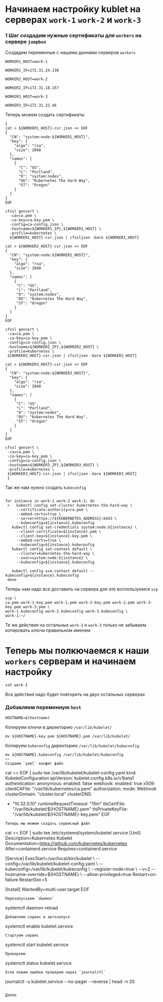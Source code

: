 # Начинаем настройку kublet на серверах `work-1` `work-2` и `work-3`
### 1 Шаг создадим нужные сертификаты для `workers`  на сервере `jumpbox`
Создвдим переменные с нашами даннами серверов `workers`
~~~
WORKER1_HOST=work-1
~~~
~~~
WORKER1_IP=172.31.24.130
~~~
~~~
WORKER2_HOST=work-2
~~~
~~~
WORKER2_IP=172.31.18.157
~~~
~~~
WORKER3_HOST=work-3
~~~
~~~
WORKER3_IP=172.31.22.46
~~~

Теперь можем создать сертификаты
~~~
{
cat > ${WORKER1_HOST}-csr.json << EOF
{
  "CN": "system:node:${WORKER1_HOST}",
  "key": {
    "algo": "rsa",
    "size": 2048
  },
  "names": [
    {
      "C": "US",
      "L": "Portland",
      "O": "system:nodes",
      "OU": "Kubernetes The Hard Way",
      "ST": "Oregon"
    }
  ]
}
EOF

cfssl gencert \
  -ca=ca.pem \
  -ca-key=ca-key.pem \
  -config=ca-config.json \
  -hostname=${WORKER1_IP},${WORKER1_HOST} \
  -profile=kubernetes \
  ${WORKER1_HOST}-csr.json | cfssljson -bare ${WORKER1_HOST}
  
cat > ${WORKER2_HOST}-csr.json << EOF
{
  "CN": "system:node:${WORKER2_HOST}",
  "key": {
    "algo": "rsa",
    "size": 2048
  },
  "names": [
    {
     "C": "US",
     "L": "Portland",
     "O": "system:nodes",
     "OU": "Kubernetes The Hard Way",
     "ST": "Oregon"
    }
  ]
}
EOF

cfssl gencert \
 -ca=ca.pem \
 -ca-key=ca-key.pem \
 -config=ca-config.json \
 -hostname=${WORKER2_IP},${WORKER2_HOST} \
 -profile=kubernetes \
 ${WORKER2_HOST}-csr.json | cfssljson -bare ${WORKER2_HOST}
	
cat > ${WORKER3_HOST}-csr.json << EOF
{
  "CN": "system:node:${WORKER3_HOST}",
  "key": {
    "algo": "rsa",
    "size": 2048
  },
  "names": [
    {
     "C": "US",
     "L": "Portland",
     "O": "system:nodes",
     "OU": "Kubernetes The Hard Way",
     "ST": "Oregon"
    }
  ]
}
EOF

cfssl gencert \
 -ca=ca.pem \
 -ca-key=ca-key.pem \
 -config=ca-config.json \
 -hostname=${WORKER3_IP},${WORKER3_HOST} \
 -profile=kubernetes \
 ${WORKER3_HOST}-csr.json | cfssljson -bare ${WORKER3_HOST}
 }
~~~
Так же нам нужно создать `kubeconfig`

~~~

for instance in work-1 work-2 work-3; do
 >   kubectl config set-cluster kubernetes-the-hard-way \
     --certificate-authority=ca.pem \
     --embed-certs=true \
     --server=https://${KUBERNETES_ADDRESS}:6443 \
     --kubeconfig=${instance}.kubeconfig
   kubectl config set-credentials system:node:${instance} \
     --client-certificate=${instance}.pem \
     --client-key=${instance}-key.pem \
     --embed-certs=true \
     --kubeconfig=${instance}.kubeconfig
   kubectl config set-context default \
     --cluster=kubernetes-the-hard-way \
     --user=system:node:${instance} \
     --kubeconfig=${instance}.kubeconfig

   kubectl config use-context default --kubeconfig=${instance}.kubeconfig
 done
~~~
Теперь нам надо все доставить на сервера для это воспользуемся `scp`

~~~
scp \
ca.pem work-1-key.pem work-1.pem work-2-key.pem work-2.pem work-3-key.pem work-3.pem \
work-1.kubeconfig work-2.kubeconfig work-3.kubeconfig \
work-1:~/
~~~
Те же действия на остальных `work-2` и `work-3` только не забываем копировать ключи правильном именем 
# Теперь мы полкючаемся к наши `workers` серверам и начинаем настройку
~~~
ssh work-1
~~~
Все действия надо будет повторить на двух остальных серверах
### Добавляем переменную `host`
~~~
HOSTNAME=$(hostname)
~~~
Копируем ключи в директорию `/var/lib/kubelet/`
~~~
mv ${HOSTNAME}-key.pem ${HOSTNAME}.pem /var/lib/kubelet/
~~~
Копируем `kubeconfig`  директорию `/var/lib/kubelet/kubeconfig`
~~~
mv ${HOSTNAME}.kubeconfig /var/lib/kubelet/kubeconfig
~~
Создаем `yaml` конфиг файл
~~~
cat << EOF | sudo tee /var/lib/kubelet/kubelet-config.yaml
kind: KubeletConfiguration
apiVersion: kubelet.config.k8s.io/v1beta1
authentication:
  anonymous:
    enabled: false
  webhook:
    enabled: true
  x509:
    clientCAFile: "/var/lib/kubernetes/ca.pem"
authorization:
  mode: Webhook
clusterDomain: "cluster.local"
clusterDNS:
  - "10.32.0.10"
runtimeRequestTimeout: "15m"
tlsCertFile: "/var/lib/kubelet/${HOSTNAME}.pem"
tlsPrivateKeyFile: "/var/lib/kubelet/${HOSTNAME}-key.pem"
EOF
~~~
Теперь мы можем создать сервисный файл
~~~
cat << EOF | sudo tee /etc/systemd/system/kubelet.service
[Unit]
Description=Kubernetes Kubelet
Documentation=https://github.com/kubernetes/kubernetes
After=containerd.service
Requires=containerd.service

[Service]
ExecStart=/usr/local/bin/kubelet \\
  --config=/var/lib/kubelet/kubelet-config.yaml \\
  --kubeconfig=/var/lib/kubelet/kubeconfig \\
  --register-node=true \\
  --v=2 
  --hostname-override=${HOSTNAME} \\
  --allow-privileged=true
Restart=on-failure
RestartSec=5

[Install]
WantedBy=multi-user.target
EOF
~~~
Перезапускаем `daemon`
~~~
systemctl daemon-reload 
~~~
Добавляем сервис в автозапуск
~~~
systemctl enable kubelet.service 
~~~
Стартуем сервис
~~~
systemctl start kubelet.service 
~~~
Проверяем
~~~
systemctl status kubelet.service 
~~~
Если ловим ошибки проверем через `journalctl`
~~~
journalctl -u kubelet.service --no-pager --reverse | head -n 20
~~~

Далее
~~~
